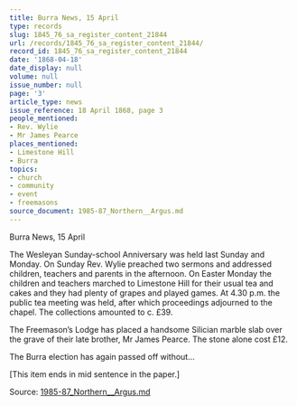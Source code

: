 ```yaml
---
title: Burra News, 15 April
type: records
slug: 1845_76_sa_register_content_21844
url: /records/1845_76_sa_register_content_21844/
record_id: 1845_76_sa_register_content_21844
date: '1868-04-18'
date_display: null
volume: null
issue_number: null
page: '3'
article_type: news
issue_reference: 18 April 1868, page 3
people_mentioned:
- Rev. Wylie
- Mr James Pearce
places_mentioned:
- Limestone Hill
- Burra
topics:
- church
- community
- event
- freemasons
source_document: 1985-87_Northern__Argus.md
---
```


Burra News, 15 April

The Wesleyan Sunday-school Anniversary was held last Sunday and Monday.  On Sunday Rev. Wylie preached two sermons and addressed children, teachers and parents in the afternoon.  On Easter Monday the children and teachers marched to Limestone Hill for their usual tea and cakes and they had plenty of grapes and played games.  At 4.30 p.m. the public tea meeting was held, after which proceedings adjourned to the chapel.  The collections amounted to c. £39.

The Freemason’s Lodge has placed a handsome Silician marble slab over the grave of their late brother, Mr James Pearce.  The stone alone cost £12.

The Burra election has again passed off without…

[This item ends in mid sentence in the paper.]

Source: [1985-87_Northern__Argus.md](/downloads/markdown/1985-87_Northern__Argus.md)
